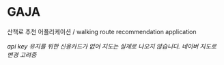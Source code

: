 # GAJA
산책로 추천 어플리케이션 / walking route recommendation application

*api key 유지를 위한 신용카드가 없어 지도는 실제로 나오지 않습니다. 네이버 지도로 변경 고려중*
